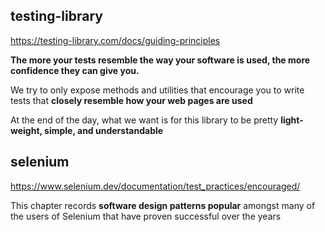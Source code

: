 
## testing-library

<https://testing-library.com/docs/guiding-principles>

**The more your tests resemble the way your software is used, the more confidence they can give you.**

We try to only expose methods and utilities that encourage you to write tests that **closely resemble how your web pages are used**

At the end of the day, what we want is for this library to be pretty **light-weight, simple, and understandable**

## selenium

<https://www.selenium.dev/documentation/test_practices/encouraged/>

This chapter records **software design patterns popular** amongst many of the users of Selenium that have proven successful over the years
